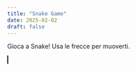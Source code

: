 ```yaml
---
title: "Snake Game"
date: 2025-02-02
draft: false
---
```


<p>Gioca a Snake! Usa le frecce per muoverti.</p>

<canvas id="gameCanvas" width="400" height="400" style="border:1px solid black;"></canvas>

<script>
document.addEventListener("DOMContentLoaded", function() {
    var canvas = document.getElementById("gameCanvas");
    var ctx = canvas.getContext("2d");

    var gridSize = 20;
    var snake = [{ x: 10, y: 10 }];
    var food = { x: 15, y: 15 };
    var direction = "RIGHT";

    function update() {
        var head = Object.assign({}, snake[0]);

        if (direction === "RIGHT") head.x++;
        if (direction === "LEFT") head.x--;
        if (direction === "UP") head.y--;
        if (direction === "DOWN") head.y++;

        if (head.x === food.x && head.y === food.y) {
            food.x = Math.floor(Math.random() * (canvas.width / gridSize));
            food.y = Math.floor(Math.random() * (canvas.height / gridSize));
        } else {
            snake.pop();
        }

        snake.unshift(head);
    }

    function draw() {
        ctx.fillStyle = "black";
        ctx.fillRect(0, 0, canvas.width, canvas.height);

        ctx.fillStyle = "lime";
        snake.forEach(part => {
            ctx.fillRect(part.x * gridSize, part.y * gridSize, gridSize, gridSize);
        });

        ctx.fillStyle = "red";
        ctx.fillRect(food.x * gridSize, food.y * gridSize, gridSize, gridSize);
    }

    function loop() {
        update();
        draw();
        setTimeout(loop, 100);
    }

    document.addEventListener("keydown", function(event) {
        if (event.key === "ArrowRight" && direction !== "LEFT") direction = "RIGHT";
        if (event.key === "ArrowLeft" && direction !== "RIGHT") direction = "LEFT";
        if (event.key === "ArrowUp" && direction !== "DOWN") direction = "UP";
        if (event.key === "ArrowDown" && direction !== "UP") direction = "DOWN";
    });

    loop();
});
</script>
